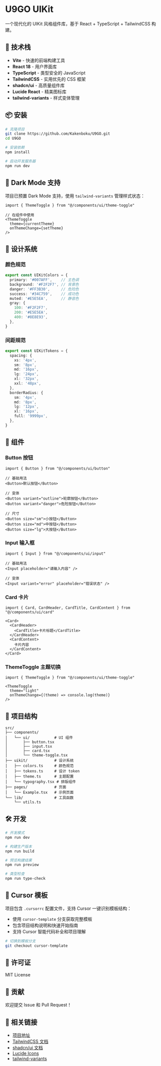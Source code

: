 # U9GO UIKit

一个现代化的 UIKit 风格组件库，基于 React + TypeScript + TailwindCSS 构建。

## 🚀 技术栈

- **Vite** - 快速的前端构建工具
- **React 18** - 用户界面库
- **TypeScript** - 类型安全的 JavaScript
- **TailwindCSS** - 实用优先的 CSS 框架
- **shadcn/ui** - 高质量组件库
- **Lucide React** - 精美图标库
- **tailwind-variants** - 样式变体管理

## 📦 安装

```bash
# 克隆项目
git clone https://github.com/Kakenboku/U9GO.git
cd U9GO

# 安装依赖
npm install

# 启动开发服务器
npm run dev
```

## 🌙 Dark Mode 支持

项目已预置 Dark Mode 支持，使用 `tailwind-variants` 管理样式状态：

```tsx
import { ThemeToggle } from "@/components/ui/theme-toggle"

// 在组件中使用
<ThemeToggle 
  theme={currentTheme} 
  onThemeChange={setTheme} 
/>
```

## 🎨 设计系统

### 颜色规范

```typescript
export const UIKitColors = {
  primary: '#007AFF',    // 主色调
  background: '#F2F2F7', // 背景色
  danger: '#FF3B30',     // 危险色
  success: '#34C759',    // 成功色
  muted: '#E5E5EA',      // 静音色
  gray: {
    100: '#F2F2F7',
    200: '#E5E5EA',
    400: '#8E8E93',
  },
}
```

### 间距规范

```typescript
export const UIKitTokens = {
  spacing: {
    xs: '4px',
    sm: '8px',
    md: '16px',
    lg: '24px',
    xl: '32px',
    xxl: '48px',
  },
  borderRadius: {
    sm: '4px',
    md: '8px',
    lg: '12px',
    xl: '16px',
    full: '9999px',
  },
}
```

## 🧩 组件

### Button 按钮

```tsx
import { Button } from "@/components/ui/button"

// 基础用法
<Button>默认按钮</Button>

// 变体
<Button variant="outline">轮廓按钮</Button>
<Button variant="danger">危险按钮</Button>

// 尺寸
<Button size="sm">小按钮</Button>
<Button size="md">中按钮</Button>
<Button size="lg">大按钮</Button>
```

### Input 输入框

```tsx
import { Input } from "@/components/ui/input"

// 基础用法
<Input placeholder="请输入内容" />

// 变体
<Input variant="error" placeholder="错误状态" />
```

### Card 卡片

```tsx
import { Card, CardHeader, CardTitle, CardContent } from "@/components/ui/card"

<Card>
  <CardHeader>
    <CardTitle>卡片标题</CardTitle>
  </CardHeader>
  <CardContent>
    卡片内容
  </CardContent>
</Card>
```

### ThemeToggle 主题切换

```tsx
import { ThemeToggle } from "@/components/ui/theme-toggle"

<ThemeToggle 
  theme="light" 
  onThemeChange={(theme) => console.log(theme)} 
/>
```

## 📁 项目结构

```
src/
├── components/
│   └── ui/           # UI 组件
│       ├── button.tsx
│       ├── input.tsx
│       ├── card.tsx
│       └── theme-toggle.tsx
├── uikit/            # 设计系统
│   ├── colors.ts     # 颜色规范
│   ├── tokens.ts     # 设计 token
│   ├── theme.ts      # 主题配置
│   └── typography.tsx # 排版组件
├── pages/            # 页面
│   └── Example.tsx   # 示例页面
└── lib/              # 工具函数
    └── utils.ts
```

## 🛠️ 开发

```bash
# 开发模式
npm run dev

# 构建生产版本
npm run build

# 预览构建结果
npm run preview

# 类型检查
npm run type-check
```

## 🎯 Cursor 模板

项目包含 `.cursorrc` 配置文件，支持 Cursor 一键识别模板结构：

- 使用 `cursor-template` 分支获取完整模板
- 包含项目结构说明和快速开始指南
- 支持 Cursor 智能代码补全和项目理解

```bash
# 切换到模板分支
git checkout cursor-template
```

## 📝 许可证

MIT License

## 🤝 贡献

欢迎提交 Issue 和 Pull Request！

## 🔗 相关链接

- [项目地址](https://github.com/Kakenboku/U9GO)
- [TailwindCSS 文档](https://tailwindcss.com/)
- [shadcn/ui 文档](https://ui.shadcn.com/)
- [Lucide Icons](https://lucide.dev/)
- [tailwind-variants](https://www.tailwind-variants.com/)
